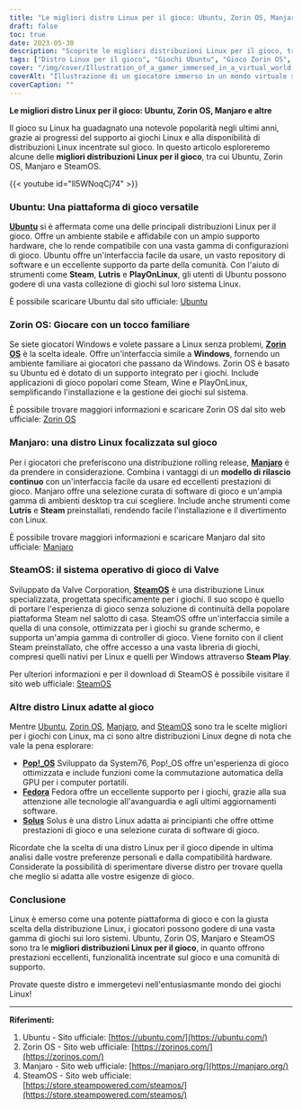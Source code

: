 ```yaml
---
title: "Le migliori distro Linux per il gioco: Ubuntu, Zorin OS, Manjaro e altre ancora"
draft: false
toc: true
date: 2023-05-30
description: "Scoprite le migliori distribuzioni Linux per il gioco, tra cui Ubuntu, Zorin OS, Manjaro e SteamOS, e portate la vostra esperienza di gioco a nuovi livelli con Linux."
tags: ["Distro Linux per il gioco", "Giochi Ubuntu", "Gioco Zorin OS", "Gioco Manjaro", "Giochi SteamOS", "Prestazioni di gioco con Linux", "Supporto per i giochi Linux", "Comunità di gioco Linux", "Esperienza di gioco con Ubuntu", "Interfaccia di gioco Zorin OS", "Gioco Manjaro incentrato sul gioco", "Sistema operativo di gioco SteamOS", "Pop!_OS per il gioco", "Supporto per i giochi Fedora", "Prestazioni di gioco di Solus", "Distro di gioco per Linux", "le migliori distro Linux", "giochi su Linux", "Piattaforma di gioco Linux", "Guida ai giochi per Linux", "giochi su Ubuntu", "giochi su Zorin OS", "gioco su Manjaro", "giochi su SteamOS", "Software di gioco per Linux", "Libreria di giochi per Linux", "Compatibilità di gioco con Linux", "Supporto della comunità di gioco Linux", "Configurazione di gioco per Linux", "Ottimizzazione delle prestazioni di gioco in Linux", "Suggerimenti e trucchi per il gioco con Linux"]
cover: "/img/cover/Illustration_of_a_gamer_immersed_in_a_virtual_world.png"
coverAlt: "Illustrazione di un giocatore immerso in un mondo virtuale su un computer alimentato da Linux"
coverCaption: ""
---
```


**Le migliori distro Linux per il gioco: Ubuntu, Zorin OS, Manjaro e altre**

Il gioco su Linux ha guadagnato una notevole popolarità negli ultimi anni, grazie ai progressi del supporto ai giochi Linux e alla disponibilità di distribuzioni Linux incentrate sul gioco. In questo articolo esploreremo alcune delle **migliori distribuzioni Linux per il gioco**, tra cui Ubuntu, Zorin OS, Manjaro e SteamOS.

{{< youtube id="Il5WNoqCj74" >}}

### Ubuntu: Una piattaforma di gioco versatile

[**Ubuntu**](https://ubuntu.com/download) si è affermata come una delle principali distribuzioni Linux per il gioco. Offre un ambiente stabile e affidabile con un ampio supporto hardware, che lo rende compatibile con una vasta gamma di configurazioni di gioco. Ubuntu offre un'interfaccia facile da usare, un vasto repository di software e un eccellente supporto da parte della comunità. Con l'aiuto di strumenti come **Steam**, **Lutris** e **PlayOnLinux**, gli utenti di Ubuntu possono godere di una vasta collezione di giochi sul loro sistema Linux.

È possibile scaricare Ubuntu dal sito ufficiale: [Ubuntu](https://ubuntu.com/download)

### Zorin OS: Giocare con un tocco familiare

Se siete giocatori Windows e volete passare a Linux senza problemi, [**Zorin OS**](https://zorinos.com/) è la scelta ideale. Offre un'interfaccia simile a **Windows**, fornendo un ambiente familiare ai giocatori che passano da Windows. Zorin OS è basato su Ubuntu ed è dotato di un supporto integrato per i giochi. Include applicazioni di gioco popolari come Steam, Wine e PlayOnLinux, semplificando l'installazione e la gestione dei giochi sul sistema.

È possibile trovare maggiori informazioni e scaricare Zorin OS dal sito web ufficiale: [Zorin OS](https://zorinos.com/)

### Manjaro: una distro Linux focalizzata sul gioco

Per i giocatori che preferiscono una distribuzione rolling release, [**Manjaro**](https://manjaro.org/) è da prendere in considerazione. Combina i vantaggi di un **modello di rilascio continuo** con un'interfaccia facile da usare ed eccellenti prestazioni di gioco. Manjaro offre una selezione curata di software di gioco e un'ampia gamma di ambienti desktop tra cui scegliere. Include anche strumenti come **Lutris** e **Steam** preinstallati, rendendo facile l'installazione e il divertimento con Linux.

È possibile trovare maggiori informazioni e scaricare Manjaro dal sito ufficiale: [Manjaro](https://manjaro.org/)

### SteamOS: il sistema operativo di gioco di Valve

Sviluppato da Valve Corporation, [**SteamOS**](https://store.steampowered.com/steamos/) è una distribuzione Linux specializzata, progettata specificamente per i giochi. Il suo scopo è quello di portare l'esperienza di gioco senza soluzione di continuità della popolare piattaforma Steam nel salotto di casa. SteamOS offre un'interfaccia simile a quella di una console, ottimizzata per i giochi su grande schermo, e supporta un'ampia gamma di controller di gioco. Viene fornito con il client Steam preinstallato, che offre accesso a una vasta libreria di giochi, compresi quelli nativi per Linux e quelli per Windows attraverso **Steam Play**.

Per ulteriori informazioni e per il download di SteamOS è possibile visitare il sito web ufficiale: [SteamOS](https://store.steampowered.com/steamos/)

### Altre distro Linux adatte al gioco

Mentre [Ubuntu](https://ubuntu.com/download), [Zorin OS](https://zorinos.com/), [Manjaro](https://manjaro.org/), and [SteamOS](https://store.steampowered.com/steamos/) sono tra le scelte migliori per i giochi con Linux, ma ci sono altre distribuzioni Linux degne di nota che vale la pena esplorare:

- [**Pop!_OS**](https://pop.system76.com/) Sviluppato da System76, Pop!_OS offre un'esperienza di gioco ottimizzata e include funzioni come la commutazione automatica della GPU per i computer portatili.
- [**Fedora**](https://www.fedoraproject.org/) Fedora offre un eccellente supporto per i giochi, grazie alla sua attenzione alle tecnologie all'avanguardia e agli ultimi aggiornamenti software.
- [**Solus**](https://getsol.us/download/) Solus è una distro Linux adatta ai principianti che offre ottime prestazioni di gioco e una selezione curata di software di gioco.

Ricordate che la scelta di una distro Linux per il gioco dipende in ultima analisi dalle vostre preferenze personali e dalla compatibilità hardware. Considerate la possibilità di sperimentare diverse distro per trovare quella che meglio si adatta alle vostre esigenze di gioco.

### Conclusione

Linux è emerso come una potente piattaforma di gioco e con la giusta scelta della distribuzione Linux, i giocatori possono godere di una vasta gamma di giochi sui loro sistemi. Ubuntu, Zorin OS, Manjaro e SteamOS sono tra le **migliori distribuzioni Linux per il gioco**, in quanto offrono prestazioni eccellenti, funzionalità incentrate sul gioco e una comunità di supporto.

Provate queste distro e immergetevi nell'entusiasmante mondo dei giochi Linux!

___________________________

**Riferimenti:**

1. Ubuntu - Sito ufficiale: [https://ubuntu.com/](https://ubuntu.com/)
2. Zorin OS - Sito web ufficiale: [https://zorinos.com/](https://zorinos.com/)
3. Manjaro - Sito web ufficiale: [https://manjaro.org/](https://manjaro.org/)
4. SteamOS - Sito web ufficiale: [https://store.steampowered.com/steamos/](https://store.steampowered.com/steamos/)


